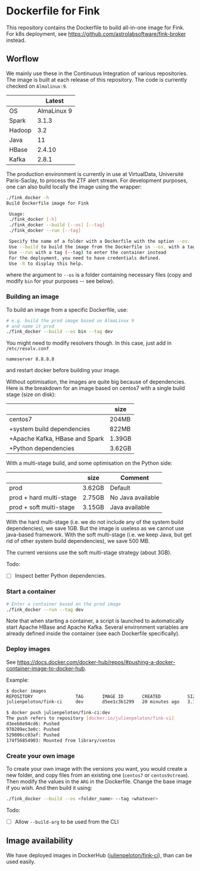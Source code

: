 # Dockerfile for Fink

This repository contains the Dockerfile to build all-in-one image for Fink. For k8s deployment, see https://github.com/astrolabsoftware/fink-broker instead.

## Worflow

We mainly use these in the Continuous Integration of various repositories. The image is built at each release of this repository. The code is currently checked on `Almalinux:9`. 

| | Latest |
|-|-----|
| OS | AlmaLinux 9 |
| Spark | 3.1.3 |
| Hadoop | 3.2 |
| Java |11 |
| HBase | 2.4.10 |
| Kafka | 2.8.1 |

The production environment is currently in use at VirtualData, Université Paris-Saclay, to process the ZTF alert stream. For development purposes, one can also build locally the image using the wrapper:

```bash
./fink_docker -h
Build Dockerfile image for Fink

 Usage:
 ./fink_docker [-h]
 ./fink_docker --build [--os] [--tag]
 ./fink_docker --run [--tag]

 Specify the name of a folder with a Dockerfile with the option --os.
 Use --build to build the image from the Dockerfile in --os, with a tag (--tag).
 Use --run with a tag (--tag) to enter the container instead
 For the deployment, you need to have credentials defined.
 Use -h to display this help.
```

where the argument to `--os` is a folder containing necessary files (copy and modify `bin` for your purposes -- see below).

### Building an image

To build an image from a specific Dockerfile, use:

```bash
# e.g. build the prod image based on AlmaLinux 9
# and name it prod
./fink_docker --build --os bin --tag dev
```

You might need to modify resolvers though. In this case, just add in `/etc/resolv.conf`

```
nameserver 8.8.8.8
```

and restart docker before building your image.

Without optimisation, the images are quite big because of dependencies. Here is the breakdown for an image based on centos7 with a single build stage (size on disk):

|        | size |
|--------|------|
| centos7| 204MB|
| +system build dependencies|   822MB |
| +Apache Kafka, HBase and Spark|    1.39GB  |
| +Python dependencies|  3.62GB    |

With a multi-stage build, and some optimisation on the Python side:

|        | size | Comment |
|--------|------|---------|
| prod   |  3.62GB    | Default
| prod + hard multi-stage   |  2.75GB  | No Java available |
| prod + soft multi-stage   |  3.15GB  | Java available |

With the hard multi-stage (i.e. we do not include any of the system build dependencies), we save 1GB. But the image is useless as we cannot use java-based framework. With the soft multi-stage (i.e. we keep Java, but get rid of other system build dependencies), we save 500 MB.

The current versions use the soft multi-stage strategy (about 3GB).

Todo:
- [ ] Inspect better Python dependencies.

### Start a container

```bash
# Enter a container based on the prod image
./fink_docker --run --tag dev
```

Note that when starting a container, a script is launched to automatically start Apache HBase and Apache Kafka. Several environment variables are already defined inside the container (see each Dockerfile specifically).

### Deploy images

See https://docs.docker.com/docker-hub/repos/#pushing-a-docker-container-image-to-docker-hub.

Example:

```bash
$ docker images
REPOSITORY                TAG       IMAGE ID       CREATED          SIZE
julienpeloton/fink-ci     dev       d5ee1c3b1299   20 minutes ago   3.15GB

$ docker push julienpeloton/fink-ci:dev
The push refers to repository [docker.io/julienpeloton/fink-ci]
d3eeb8e94cd6: Pushed
970209ec3e0c: Pushed
529806cc03af: Pushed
174f56854903: Mounted from library/centos
```

### Create your own image

To create your own image with the versions you want, you would create a new folder, and copy files from an existing one (`centos7` or `centos9stream`). Then modify the values in the `ARG` in the Dockerfile. Change the base image if you wish. And then build it using:

```bash
./fink_docker --build --os <folder_name> --tag <whatever>
```

Todo:
- [ ] Allow `--build-arg` to be used from the CLI

## Image availability

We have deployed images in DockerHub ([julienpeloton/fink-ci](https://hub.docker.com/repository/docker/julienpeloton/fink-ci)), than can be used easily.
